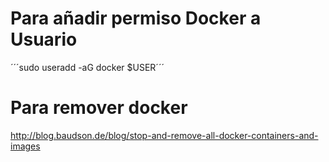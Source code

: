 # Para añadir permiso Docker a Usuario
´´´sudo useradd -aG docker $USER´´´

# Para remover docker
http://blog.baudson.de/blog/stop-and-remove-all-docker-containers-and-images
